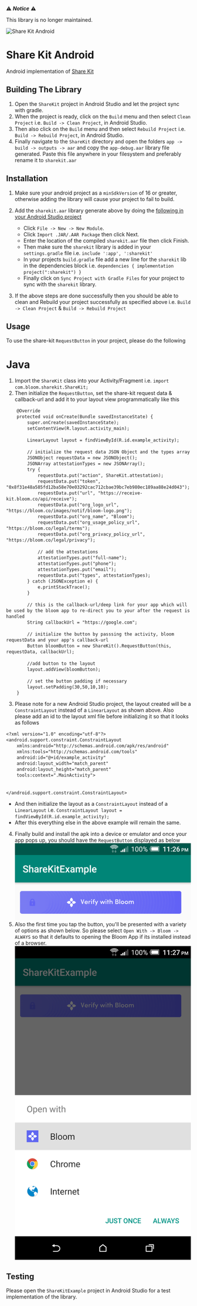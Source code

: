 :warning: **_Notice_** :warning:

This library is no longer maintained.

![Share Kit Android](https://github.com/hellobloom/share-kit/raw/master/images/logo.png)

# Share Kit Android

Android implementation of [Share Kit](https://github.com/hellobloom/share-kit#readme)

## Building The Library

1. Open the `ShareKit` project in Android Studio and let the project sync with gradle.
2. When the project is ready, click on the `Build` menu and then select `Clean Project` i.e. `Build -> Clean Project`, in Android Studio.
3. Then also  click on the `Build` menu and then select `Rebuild Project` i.e. `Build -> Rebuild Project`, in Android Studio.
4. Finally navigate to the `ShareKit` directory and open the folders `app -> build -> outputs -> aar` and copy the `app-debug.aar` library file generated. Paste this file anywhere in your filesystem and preferably rename it to `sharekit.aar`

## Installation

1. Make sure your android project as a `minSdkVersion` of 16  or greater, otherwise adding the library will cause your project to fail to build.
2. Add the `sharekit.aar` library generate above by doing the [following in your Android Studio project](https://developer.android.com/studio/projects/android-library)
	- Click `File -> New -> New Module`.
    - Click `Import .JAR/.AAR Package` then click Next.
    - Enter the location of the compiled `sharekit.aar` file then click Finish.
    - Then make sure the `sharekit` library is added in your `settings.gradle` file i.e. `include ':app', ':sharekit'`
    - In your projects `build.gradle` file add a new line for the `sharekit` lib in the dependencies block 
    	i.e. 
    	    ```
    			dependencies {
    				implementation project(":sharekit")
				}
			```
	- Finally click on `Sync Project with Gradle Files` for your project to sync with the `sharekit` library. 

3. If the above steps are done successfully then you should be able to clean and Rebuild your project successfully as specified above i.e. `Build -> Clean Project` & `Build -> Rebuild Project`

## Usage

To use the share-kit `RequestButton` in your project, please do the following

# Java

1. Import the `ShareKit` class into your Activity/Fragment i.e. `import com.bloom.sharekit.ShareKit;`
2. Then initialize the `RequestButton`, set the share-kit request data & callback-url and add it to your layout view programmatically like this

```
    @Override
    protected void onCreate(Bundle savedInstanceState) {
        super.onCreate(savedInstanceState);
        setContentView(R.layout.activity_main);

        LinearLayout layout = findViewById(R.id.example_activity);

        // initialize the request data JSON Object and the types array
        JSONObject requestData = new JSONObject();
        JSONArray attestationTypes = new JSONArray();
        try {
            requestData.put("action", ShareKit.attestation);
            requestData.put("token", "0x8f31e48a585fd12ba58e70e03292cac712cbae39bc7eb980ec189aa88e24d043");
            requestData.put("url", "https://receive-kit.bloom.co/api/receive");
            requestData.put("org_logo_url", "https://bloom.co/images/notif/bloom-logo.png");
            requestData.put("org_name", "Bloom");
            requestData.put("org_usage_policy_url", "https://bloom.co/legal/terms");
            requestData.put("org_privacy_policy_url", "https://bloom.co/legal/privacy");

            // add the attestations
            attestationTypes.put("full-name");
            attestationTypes.put("phone");
            attestationTypes.put("email");
            requestData.put("types", attestationTypes);
        } catch (JSONException e) {
            e.printStackTrace();
        }

        // this is the callback-url/deep link for your app which will be used by the bloom app to re-direct you to your after the request is handled
        String callbackUrl = "https://google.com";

        // initialize the button by passsing the activity, bloom requestData and your app's callback-url
        Button bloomButton = new ShareKit().RequestButton(this, requestData, callbackUrl);

        //add button to the layout
        layout.addView(bloomButton);

        // set the button padding if necessary
        layout.setPadding(30,50,10,10);
    }
```
3. Please note for a new Android Studio project, the layout created will be a `ConstraintLayout` instead of a `LinearLayout` as shown above. Also please add an id to the layout xml file before initializing it so that it looks as follows
```
<?xml version="1.0" encoding="utf-8"?>
<android.support.constraint.ConstraintLayout 
    xmlns:android="http://schemas.android.com/apk/res/android"
    xmlns:tools="http://schemas.android.com/tools"
    android:id="@+id/example_activity"
    android:layout_width="match_parent"
    android:layout_height="match_parent"
    tools:context=".MainActivity">

   
</android.support.constraint.ConstraintLayout>
```
 - And then initialize the layout as a `ConstraintLayout` instead of a `LinearLayout` i.e. `ConstraintLayout layout = findViewById(R.id.example_activity);`
 - After this everything else in the above example will remain the same.
4. Finally build and install the apk into a device or emulator and once your app pops up, you should have the `RequestButton` displayed as below
   ![request-button](images/requestbutton.png)
5. Also the first time you tap the button, you'll be presented with a variety of options as shown below. So please select `Open With -> Bloom -> ALWAYS` so that it defaults to opening the Bloom App if its installed instead of a browser.
	![first-time-open](images/firsttime.png)

## Testing

Please open the `ShareKitExample` project in Android Studio for a test implementation of the library.






